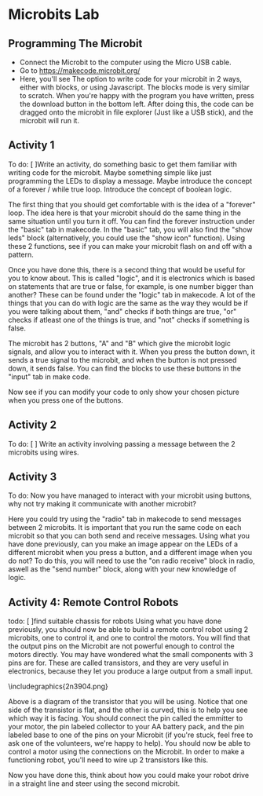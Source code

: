 # Microbits Lab
## Programming The Microbit
* Connect the Microbit to the computer using the Micro USB cable.
* Go to https://makecode.microbit.org/
* Here, you'll see The option to write code for your microbit in 2 ways, either with blocks, or using Javascript. The blocks mode is very similar to scratch.
When you're happy with the program you have written, press the download button in the bottom left. After doing this, the code can be dragged onto the microbit in file explorer (Just like a USB stick), and the microbit will run it.

## Activity 1
To do: 
[ ]Write an activity, do something basic to get them familiar with writing code for the microbit. Maybe something simple like just programming the LEDs to display a message. Maybe introduce the concept of a  forever / while true loop. Introduce the concept of boolean logic. 

The first thing that you should get comfortable with is the idea of a "forever" loop. The idea here is that your microbit should do the same thing in the same situation until you turn it off. You can find the forever instruction under the "basic" tab in makecode. 
In the "basic" tab, you will also find the "show leds" block (alternatively, you could use the "show icon" function). Using these 2 functions, see if you can make your microbit flash on and off with a pattern. 

Once you have done this, there is a second thing that would be useful for you to know about. This is called "logic", and it is electronics which is based on statements that are true or false, for example, is one number bigger than another? These can be found under the "logic" tab in makecode. A lot of the things that you can do with logic are the same as the way they would be if you were talking about them, "and" checks if both things are true, "or" checks if atleast one of the things is true, and "not" checks if something is false.

The microbit has 2 buttons, "A" and "B" which give the microbit logic signals, and allow you to interact with it. When you press the button down, it sends a true signal to the microbit, and when the button is not pressed down, it sends false. You can find the blocks to use these buttons in the "input" tab in make code.

Now see if you can modify your code to only show your chosen picture when you press one of the buttons.
## Activity 2
To do: 
[ ] Write an activity involving passing a message between the 2 microbits using wires.


## Activity 3
To do:
Now you have managed to interact with your microbit using buttons, why not try making it communicate with another microbit?

Here you could try using the "radio" tab in makecode to send messages between 2 microbits. It is important that you run the same code on each microbit so that you can both send and receive messages. Using what you have done previously, can you make an image appear on the LEDs of a different microbit when you press a button, and a different image when you do not? To do this, you will need to use the "on radio receive" block in radio, aswell as the "send number" block, along with your new knowledge of logic.

## Activity 4: Remote Control Robots
todo:
[ ]find suitable chassis for robots
 Using what you have done previously, you should now be able to build a remote control robot using 2 microbits, one to control it, and one to control the motors. You will find that the output pins on the Microbit are not powerful enough to control the motors directly. You may have wondered what the small components with 3 pins are for. These are called transistors, and they are very useful in electronics, because they let you produce a large output from a small input.
 
 \includegraphics{2n3904.png}
 
 Above is a diagram of the transistor that you will be using. Notice that one side of the transistor is flat, and the other is curved, this is to help you see which way it is facing. You should connect the pin called the emmitter to your motor, the pin labeled collector to your AA battery pack, and the pin labeled base to one of the pins on your Microbit (if you're stuck, feel free to ask one of the volunteers, we're happy to help). You should now be able to control a motor using the connections on the Microbit. In order to make a functioning robot, you'll need to wire up 2 transistors like this.
 
 Now you have done this, think about how you could make your robot drive in a straight line and steer using the second microbit. 
 

